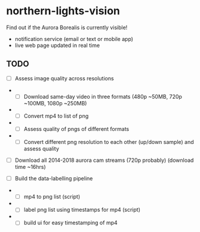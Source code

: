 # northern-lights-vision

Find out if the Aurora Borealis is currently visible!

* notification service (email or text or mobile app)
* live web page updated in real time

## TODO

- [ ] Assess image quality across resolutions
- - [ ] Download same-day video in three formats (480p ~50MB, 720p ~100MB, 1080p ~250MB)
- - [ ] Convert mp4 to list of png
- - [ ] Assess quality of pngs of different formats
- - [ ] Convert different png resolution to each other (up/down sample) and assess quality

- [ ] Download all 2014-2018 aurora cam streams (720p probably) (download time ~16hrs)

- [ ] Build the data-labelling pipeline
- - [ ] mp4 to png list (script)
- - [ ] label png list using timestamps for mp4 (script)
- - [ ] build ui for easy timestamping of mp4
